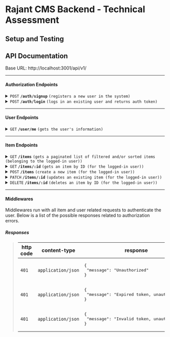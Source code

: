 # Rajant CMS Backend - Technical Assessment

## Setup and Testing


## API Documentation

Base URL: http://localhost:3001/api/v1/

------------------------------------------------------------------------------------------

#### Authorization Endpoints

<details>
 <summary><code>POST</code> <code><b>/auth/signup</b></code> <code>(registers a new user in the system)</code></summary>

##### Body

> | name      |  type     | data type               | description                                                           |
> |-----------|-----------|-------------------------|-----------------------------------------------------------------------|
> | username  |  required | string   | The username will be used to login to the user's account. |
> | pin  |  required | string   | The pin is a string containing only numbers between 4 and 6 characters. It will be used to sign in to the user's account. |


##### Responses

> | http code     | content-type                      | response                                                            |
> |---------------|-----------------------------------|---------------------------------------------------------------------|
> | `201`         | `application/json`                | <pre>{<br>  "message": "Successfully registered user.",<br>}</pre> |
> | `400`         | `application/json`                | <pre>{<br>  "message": "Username must be unique, please try a different username."<br>}</pre> |
> | `400`         | `application/json`                | <pre>{<br>  "message": "Invalid request, see errors.",<br>  "errors": []<br>}</pre> |

</details>

<details>
 <summary><code>POST</code> <code><b>/auth/login</b></code> <code>(logs in an existing user and returns auth token)</code></summary>

##### Body

> | name      |  type     | data type               | description                                                           |
> |-----------|-----------|-------------------------|-----------------------------------------------------------------------|
> | username  |  required | string   | The username will be used to login to the user's account. |
> | pin  |  required | string   | The pin is a string containing only numbers between 4 and 6 characters. It will be used to sign in to the user's account. |


##### Responses

> | http code     | content-type                      | response                                                            |
> |---------------|-----------------------------------|---------------------------------------------------------------------|
> | `200`         | `application/json`                | <pre>{<br>  "token": "eyJhbGciOiJIUzI1NiIsInR5cCI6IkpXVCJ9.eyJ1c2VyVWlkIjoiOTNiMmE5Y2QtZGVlNC00MmVmLTg2OTItNWQ2NjY0MThlNTUwIiwiY3JlYXRlZEF0IjoiMjAyMy0wNS0wM1QwMToxNDoxMC42MjdaIiwiaWF0IjoxNjgzMDc2NDUwLCJleHAiOjE2ODMwNzgyNTB9.6cNbN-MaN0U2ousZtRk-iN0lk_EmMbs-e6Mz9S2OZ-Y"<br>}</pre> |
> | `400`         | `application/json`                | <pre>{<br>  "message": "Invalid request, see errors.",<br>  "errors": []<br>}</pre> |
> | `400`         | `application/json`                | <pre>{<br>  "message": "Invalid username or pin."<br>}</pre> |
> | `400`         | `application/json`                | <pre>{<br>  "message": "User account is not active."<br>}</pre> |

</details>

------------------------------------------------------------------------------------------

#### User Endpoints

<details>
 <summary><code>GET</code> <code><b>/user/me</b></code> <code>(gets the user's information)</code></summary>

##### Responses

> | http code     | content-type                      | response                                                            |
> |---------------|-----------------------------------|---------------------------------------------------------------------|
> | `200`         | `application/json`                | <pre>{<br>  "uid": "93b2a9cd-dee4-42ef-8692-5d666418e550",<br>  "username": "dkrs",<br>  "status": "active"<br>}</pre> |

</details>

------------------------------------------------------------------------------------------

#### Item Endpoints

<details>
 <summary><code>GET</code> <code><b>/items</b></code> <code>(gets a paginated list of filtered and/or sorted items (belonging to the logged-in user))</code></summary>

##### Query Params

> | name      |  type     | data type               | description                                                           |
> |-----------|-----------|-------------------------|-----------------------------------------------------------------------|
> | page  |  optional | number   | The page number for paginating the data. Default page: 1. |
> | limit  |  optional | number   | The number of items desired per page. Default limit: 25. |
> | status  |  optional | string   | Filters by the status. Valid values are 'active', 'draft', 'inactive', and 'archived'. |
> | visibility  |  optional | string   | Filters by the visibility. Valid values are 'public' and 'private'. |
> | title | optional | string   | Filters by the title. For now the title must be an exact match. |
> | sort  |  optional | string   | Sorts by the specified fields. Example format: "createdAt:desc,title:asc". |


##### Responses

> | http code     | content-type                      | response                                                            |
> |---------------|-----------------------------------|---------------------------------------------------------------------|
> | `200`         | `application/json`                | <pre>{<br>  "count": 0,<br>  "totalCount": 0,<br>  "page": 1,<br>  "perPageCount": 25,<br>  "items": []<br>}</pre> |
> | `400`         | `application/json`                | <pre>{<br>  "message": "Invalid request, see errors.",<br>  "errors": []<br>}</pre> |

</details>

<details>
 <summary><code>GET</code> <code><b>/items/:id</b></code> <code>(gets an item by ID (for the logged-in user))</code></summary>

##### Path Params

> | name      |  type     | data type               | description                                                           |
> |-----------|-----------|-------------------------|-----------------------------------------------------------------------|
> | id  |  required | number   | The ID number of the item. |


##### Responses

> | http code     | content-type                      | response                                                            |
> |---------------|-----------------------------------|---------------------------------------------------------------------|
> | `200`         | `application/json`                | <pre>{<br>  "id": 1,<br>  "title": "Sample Title",<br>  "content": "Sample content goes here",<br>  "status": "active",<br>  "visibility": "private",<br>  "createdAt": "2023-05-01T16:31:29.981Z",<br>  "updatedAt": "2023-05-01T16:31:29.981Z"<br>}</pre> |
> | `404`         | `application/json`                | <pre>{<br>  "message": "Item not found."<br>}</pre> |

</details>

<details>
 <summary><code>POST</code> <code><b>/items</b></code> <code>(create a new item (for the logged-in user))</code></summary>

##### Body

> | name      |  type     | data type               | description                                                           |
> |-----------|-----------|-------------------------|-----------------------------------------------------------------------|
> | title | required | string   | The title of the item. |
> | content  |  required | text   | The content of the item. Can be left empty but is still required. |
> | status  |  optional | string   | The status of the item. Valid values are 'active', 'draft', 'inactive', and 'archived'. |
> | visibility  |  optional | string   | The visibility of the item. Valid values are 'public' and 'private'. |


##### Responses

> | http code     | content-type                      | response                                                            |
> |---------------|-----------------------------------|---------------------------------------------------------------------|
> | `201`         | `application/json`                | <pre>{<br>  "id": 1<br>}</pre> |
> | `400`         | `application/json`                | <pre>{<br>  "message": "Invalid request, see errors.",<br>  "errors": []<br>}</pre> |

</details>


<details>
 <summary><code>PATCH</code> <code><b>/items/:id</b></code> <code>(updates an existing item (for the logged-in user))</code></summary>

##### Body

> | name      |  type     | data type               | description                                                           |
> |-----------|-----------|-------------------------|-----------------------------------------------------------------------|
> | title | optional | string   | The updated title of the item. |
> | content  |  optional | text   | The updated content of the item. |
> | status  |  optional | string   | The updated status of the item. Valid values are 'active', 'draft', 'inactive', and 'archived'. |
> | visibility  |  optional | string   | The updated visibility of the item. Valid values are 'public' and 'private'. |


##### Responses

> | http code     | content-type                      | response                                                            |
> |---------------|-----------------------------------|---------------------------------------------------------------------|
> | `200`         | `application/json`                | <pre>{<br>  "message": Successfully updated item."<br>}</pre> |
> | `404`         | `application/json`                | <pre>{<br>  "message": "Item not found."<br>}</pre> |
> | `400`         | `application/json`                | <pre>{<br>  "message": "Invalid request, see errors.",<br>  "errors": []<br>}</pre> |

</details>

<details>
 <summary><code>DELETE</code> <code><b>/items/:id</b></code> <code>(deletes an item by ID (for the logged-in user))</code></summary>

##### Path Params

> | name      |  type     | data type               | description                                                           |
> |-----------|-----------|-------------------------|-----------------------------------------------------------------------|
> | id  |  required | number   | The ID number of the item. |


##### Responses

> | http code     | content-type                      | response                                                            |
> |---------------|-----------------------------------|---------------------------------------------------------------------|
> | `200`         | `application/json`                | <pre>{<br>  "message": Successfully delete item."<br>}</pre> |
> | `404`         | `application/json`                | <pre>{<br>  "message": "Item not found."<br>}</pre> |

</details>

------------------------------------------------------------------------------------------

#### Middlewares

Middlewares run with all item and user related requests to authenticate the user. Below is a list of the possible responses related to authorization errors.

##### Responses

> | http code     | content-type                      | response                                                            |
> |---------------|-----------------------------------|---------------------------------------------------------------------|
> | `401`         | `application/json`                | <pre>{<br>  "message": "Unauthorized"<br>}</pre> |
> | `401`         | `application/json`                | <pre>{<br>  "message": "Expired token, unauthorized."<br>}</pre> |
> | `401`         | `application/json`                | <pre>{<br>  "message": "Invalid token, unauthorized."<br>}</pre> |
